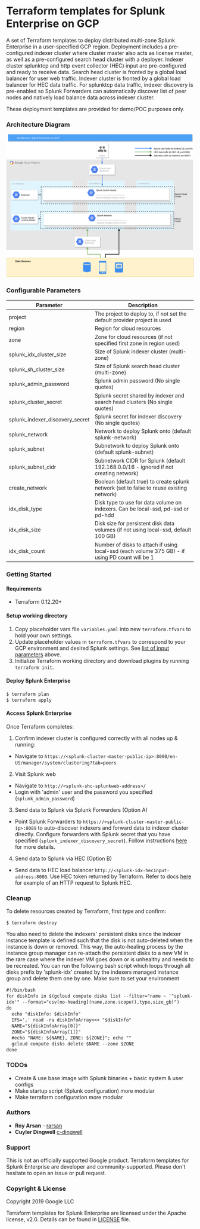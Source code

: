 # Terraform templates for Splunk Enterprise on GCP

A set of Terraform templates to deploy distributed multi-zone Splunk Enterprise in a user-specified GCP region. Deployment includes a pre-configured indexer cluster where cluster master also acts as license master, as well as a pre-configured search head cluster with a deployer. Indexer cluster splunktcp and http event collector (HEC) input are pre-configured and ready to receive data. Search head cluster is fronted by a global load balancer for user web traffic. Indexer cluster is fronted by a global load balancer for HEC data traffic. For splunktcp data traffic, indexer discovery is pre-enabled so Splunk Forwarders can automatically discover list of peer nodes and natively load balance data across indexer cluster.

These deployment templates are provided for demo/POC purposes only.

### Architecture Diagram

![Architecture Diagram of Splunk Enterprise on GCP](./splunk-on-gcp-diagram.png)

### Configurable Parameters

Parameter | Description 
--- | ---
project | The project to deploy to, if not set the default provider project is used
region | Region for cloud resources
zone | Zone for cloud resources (if not specified first zone in region used)
splunk_idx_cluster_size | Size of Splunk indexer cluster (multi-zone)
splunk_sh_cluster_size | Size of Splunk search head cluster (multi-zone)
splunk_admin_password | Splunk admin password (No single quotes)
splunk_cluster_secret | Splunk secret shared by indexer and search head clusters (No single quotes)
splunk_indexer_discovery_secret | Splunk secret for indexer discovery (No single quotes)
splunk_network | Network to deploy Splunk onto (default splunk-network)
splunk_subnet | Subnetwork to deploy Splunk onto (default splunk-subnet)
splunk_subnet_cidr | Subnetwork CIDR for Splunk (default 192.168.0.0/16 - ignored if not creating network)
create_network | Boolean (default true) to create splunk network (set to false to reuse existing network)
idx_disk_type | Disk type to use for data volume on indexers.  Can be local-ssd, pd-ssd or pd-hdd
idx_disk_size | Disk size for persistent disk data volumes (if not using local-ssd, default 100 GB)
idx_disk_count | Number of disks to attach if using local-ssd (each volume 375 GB) - if using PD count will be 1

### Getting Started

#### Requirements
* Terraform 0.12.20+

#### Setup working directory

1. Copy placeholder vars file `variables.yaml` into new `terraform.tfvars` to hold your own settings.
2. Update placeholder values in `terraform.tfvars` to correspond to your GCP environment and desired Splunk settings. See [list of input parameters](#configurable-parameters) above.
3. Initialize Terraform working directory and download plugins by running `terraform init`.

#### Deploy Splunk Enterprise

```shell
$ terraform plan
$ terraform apply
```

#### Access Splunk Enterprise

Once Terraform completes:

1. Confirm indexer cluster is configured correctly with all nodes up & running:
  * Navigate to `https://<splunk-cluster-master-public-ip>:8000/en-US/manager/system/clustering?tab=peers`

2. Visit Splunk web
  * Navigate to `http://<splunk-shc-splunkweb-address>/`
  * Login with 'admin' user and the password you specified (`splunk_admin_password`)

3. Send data to Splunk via Splunk Forwarders (Option A)
  * Point Splunk Forwarders to `https://<splunk-cluster-master-public-ip>:8089` to auto-discover indexers and forward data to indexer cluster directly. Configure forwarders with Splunk secret that you have specified (`splunk_indexer_discovery_secret`). Follow instructions [here](https://docs.splunk.com/Documentation/Splunk/7.2.6/Indexer/indexerdiscovery#3._Configure_the_forwarders) for more details.
 
4. Send data to Splunk via HEC (Option B)
  * Send data to HEC load balancer `http://<splunk-idx-hecinput-address:8080`. Use HEC token returned by Terraform. Refer to docs [here](https://docs.splunk.com/Documentation/Splunk/7.2.6/Data/UsetheHTTPEventCollector#Example_of_sending_data_to_HEC_with_an_HTTP_request) for example of an HTTP request to Splunk HEC.


### Cleanup

To delete resources created by Terraform, first type and confirm:
``` shell
$ terraform destroy
```

You also need to delete the indexers' persistent disks since the indexer instance template is defined such that the disk is not auto-deleted when the instance is down or removed. This way, the auto-healing process by the instance group manager can re-attach the persistent disks to a new VM in the rare case where the indexer VM goes down or is unhealthy and needs to be recreated. You can run the following bash script which loops through all disks prefix by 'splunk-idx' created by the indexers managed instance group and delete them one by one. Make sure to set your environment

``` shell
#!/bin/bash
for diskInfo in $(gcloud compute disks list --filter="name ~ '^splunk-idx'" --format="csv[no-heading](name,zone.scope(),type,size_gb)")
do
  echo "diskInfo: $diskInfo"
  IFS=',' read -ra diskInfoArray<<< "$diskInfo"
  NAME="${diskInfoArray[0]}"
  ZONE="${diskInfoArray[1]}"
  #echo "NAME: ${NAME}, ZONE: ${ZONE}"; echo ""
  gcloud compute disks delete $NAME --zone $ZONE
done
```

### TODOs

* Create & use base image with Splunk binaries + basic system & user configs
* Make startup script (Splunk configuration) more modular
* Make terraform configuration more modular

### Authors

* **Roy Arsan** - [rarsan](https://github.com/rarsan)
* **Cuyler Dingwell** [c-dingwell](https://github.com/c-dingwell)

### Support

This is not an officially supported Google product. Terraform templates for Splunk Enterprise are developer and community-supported. Please don't hesitate to open an issue or pull request.

### Copyright & License

Copyright 2019 Google LLC

Terraform templates for Splunk Enterprise are licensed under the Apache license, v2.0. Details can be found in [LICENSE](./LICENSE) file.
